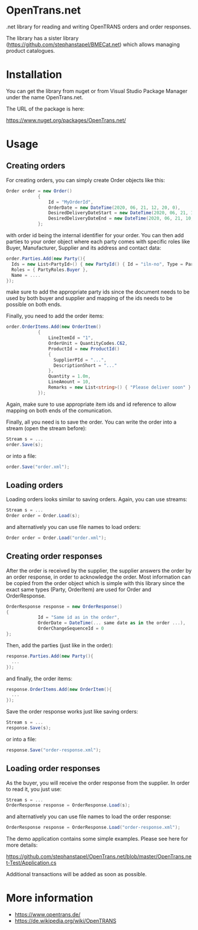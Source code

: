 # OpenTrans.net

.net library for reading and writing OpenTRANS orders and order responses.

The library has a sister library (https://github.com/stephanstapel/BMECat.net) which allows managing product catalogues.

# Installation
You can get the library from nuget or from Visual Studio Package Manager under the name OpenTrans.net.

The URL of the package is here:

https://www.nuget.org/packages/OpenTrans.net/

# Usage
## Creating orders
For creating orders, you can simply create Order objects like this:

```csharp
Order order = new Order()
            {
                Id = "MyOrderId",
                OrderDate = new DateTime(2020, 06, 21, 12, 20, 0),
                DesiredDeliveryDateStart = new DateTime(2020, 06, 21, 10, 0, 0),
                DesiredDeliveryDateEnd = new DateTime(2020, 06, 21, 10, 0, 0),
            };
```

with order id being the internal identifier for your order.
You can then add parties to your order object where each party comes with specific roles like Buyer, Manufacturer, Supplier and its address and contact data:

```csharp
order.Parties.Add(new Party(){
  Ids = new List<PartyId>() { new PartyId() { Id = "iln-no", Type = PartyIdTypes.ILN } },
  Roles = { PartyRoles.Buyer },
  Name = ....
});
```

make sure to add the appropriate party ids since the document needs to be used by both buyer and supplier and mapping of the ids needs to be possible on both ends.

Finally, you need to add the order items:

```csharp
order.OrderItems.Add(new OrderItem()
            {
                LineItemId = "1",
                OrderUnit = QuantityCodes.C62,
                ProductId = new ProductId()
                {
                  SupplierPId = "...",
                  DescriptionShort = "..."
                },
                Quantity = 1.0m,
                LineAmount = 10,
                Remarks = new List<string>() { "Please deliver soon" }
            });
```

Again, make sure to use appropriate item ids and id reference to allow mapping on both ends of the comunication.
  
Finally, all you need is to save the order. You can write the order into a stream (open the stream before):
```csharp
Stream s = ...
order.Save(s);
```

or into a file:

```csharp
order.Save("order.xml");
```

## Loading orders
Loading orders looks similar to saving orders. Again, you can use streams:

```csharp
Stream s = ...
Order order = Order.Load(s);
```

and alternatively you can use file names to load orders:

```csharp
Order order = Order.Load("order.xml");
```

## Creating order responses
After the order is received by the supplier, the supplier answers the order by an order response, in order to acknowledge the order.
Most information can be copied from the order object which is simple with this library since the exact same types (Party, OrderItem) are used for Order and OrderResponse.

```csharp
OrderResponse response = new OrderResponse()
{
            Id = "Same id as in the order",
            OrderDate = DateTime(... same date as in the order ...),
            OrderChangeSequenceId = 0           
};
```

Then, add the parties (just like in the order):

```csharp
response.Parties.Add(new Party(){
  ...
});
```

and finally, the order items:

```csharp
response.OrderItems.Add(new OrderItem(){
  ...
});
```


Save the order response works just like saving orders:

```csharp
Stream s = ...
response.Save(s);
```

or into a file:

```csharp
response.Save("order-response.xml");
```

## Loading order responses
As the buyer, you will receive the order response from the supplier. In order to read it, you just use:

```csharp
Stream s = ...
OrderResponse response = OrderResponse.Load(s);
```

and alternatively you can use file names to load the order response:

```csharp
OrderResponse response = OrderResponse.Load("order-response.xml");
```

The demo application contains some simple examples. Please see here for more details:

https://github.com/stephanstapel/OpenTrans.net/blob/master/OpenTrans.net-Test/Application.cs 

Additional transactions will be added as soon as possible.

# More information
* https://www.opentrans.de/
* https://de.wikipedia.org/wiki/OpenTRANS
